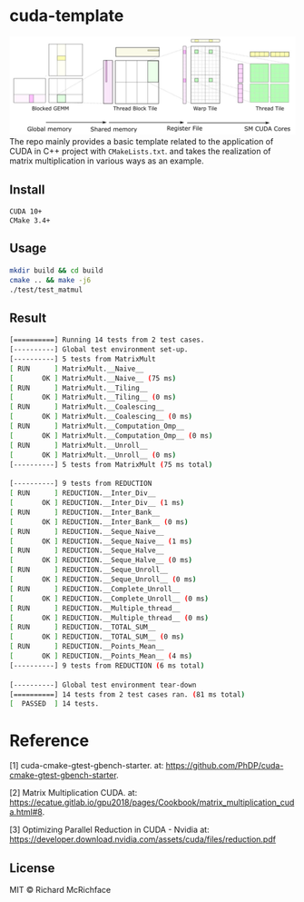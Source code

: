 # cuda-template
![](./doc/jpgs/cover.jpg)
The repo mainly provides a basic template related to the application of CUDA in C++ project with `CMakeLists.txt`. 
and takes the realization of matrix multiplication in various ways as an example.

## Install

```
CUDA 10+
CMake 3.4+
```

## Usage

```bash
mkdir build && cd build
cmake .. && make -j6
./test/test_matmul 
```

## Result

```bash
[==========] Running 14 tests from 2 test cases.
[----------] Global test environment set-up.
[----------] 5 tests from MatrixMult
[ RUN      ] MatrixMult.__Naive__
[       OK ] MatrixMult.__Naive__ (75 ms)
[ RUN      ] MatrixMult.__Tiling__
[       OK ] MatrixMult.__Tiling__ (0 ms)
[ RUN      ] MatrixMult.__Coalescing__
[       OK ] MatrixMult.__Coalescing__ (0 ms)
[ RUN      ] MatrixMult.__Computation_Omp__
[       OK ] MatrixMult.__Computation_Omp__ (0 ms)
[ RUN      ] MatrixMult.__Unroll__
[       OK ] MatrixMult.__Unroll__ (0 ms)
[----------] 5 tests from MatrixMult (75 ms total)

[----------] 9 tests from REDUCTION
[ RUN      ] REDUCTION.__Inter_Div__
[       OK ] REDUCTION.__Inter_Div__ (1 ms)
[ RUN      ] REDUCTION.__Inter_Bank__
[       OK ] REDUCTION.__Inter_Bank__ (0 ms)
[ RUN      ] REDUCTION.__Seque_Naive__
[       OK ] REDUCTION.__Seque_Naive__ (1 ms)
[ RUN      ] REDUCTION.__Seque_Halve__
[       OK ] REDUCTION.__Seque_Halve__ (0 ms)
[ RUN      ] REDUCTION.__Seque_Unroll__
[       OK ] REDUCTION.__Seque_Unroll__ (0 ms)
[ RUN      ] REDUCTION.__Complete_Unroll__
[       OK ] REDUCTION.__Complete_Unroll__ (0 ms)
[ RUN      ] REDUCTION.__Multiple_thread__
[       OK ] REDUCTION.__Multiple_thread__ (0 ms)
[ RUN      ] REDUCTION.__TOTAL_SUM__
[       OK ] REDUCTION.__TOTAL_SUM__ (0 ms)
[ RUN      ] REDUCTION.__Points_Mean__
[       OK ] REDUCTION.__Points_Mean__ (4 ms)
[----------] 9 tests from REDUCTION (6 ms total)

[----------] Global test environment tear-down
[==========] 14 tests from 2 test cases ran. (81 ms total)
[  PASSED  ] 14 tests.
```

# Reference
[1] cuda-cmake-gtest-gbench-starter. 
at: https://github.com/PhDP/cuda-cmake-gtest-gbench-starter.

[2] Matrix Multiplication CUDA. 
at: https://ecatue.gitlab.io/gpu2018/pages/Cookbook/matrix_multiplication_cuda.html#8.

[3] Optimizing Parallel Reduction in CUDA - Nvidia
at: https://developer.download.nvidia.com/assets/cuda/files/reduction.pdf
## License

MIT © Richard McRichface
